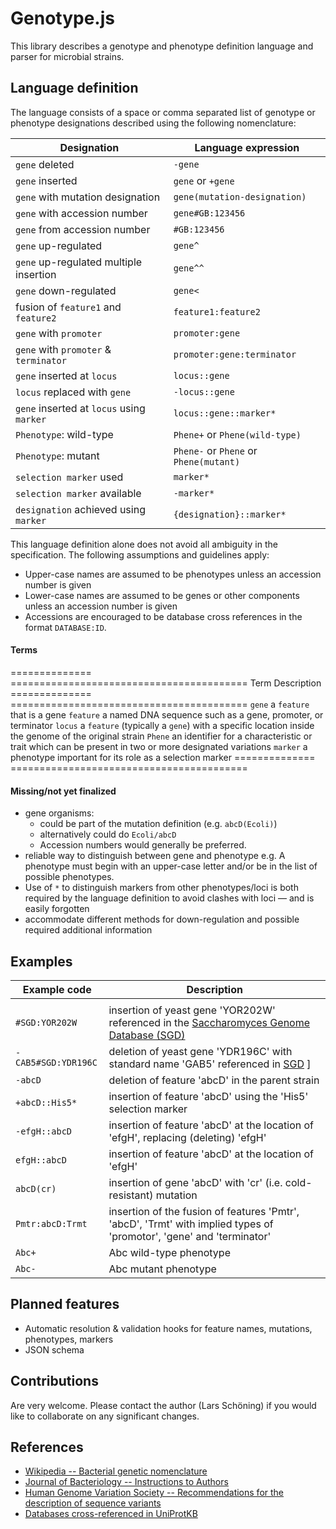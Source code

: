 # Genotype.js

This library describes a genotype and phenotype definition language and parser for microbial strains. 

## Language definition

The language consists of a space or comma separated list of genotype or phenotype designations described using the following nomenclature:

Designation                                 | Language expression
------------------------------------------- | -------------------------
`gene` deleted                              | ``-gene``
`gene` inserted                             | ``gene`` or ``+gene``
`gene` with mutation designation            | ``gene(mutation-designation)``
`gene` with accession number                | ``gene#GB:123456``
`gene` from accession number                | ``#GB:123456``
`gene` up-regulated                         | ``gene^``
`gene` up-regulated multiple insertion      | ``gene^^``
`gene` down-regulated                       | ``gene<``
fusion of `feature1` and `feature2`         | ``feature1:feature2``
`gene` with `promoter`                      | ``promoter:gene``
`gene` with `promoter` & `terminator`       | ``promoter:gene:terminator``
`gene` inserted at `locus`                  | ``locus::gene``
`locus` replaced with `gene`                | ``-locus::gene``
`gene` inserted at `locus` using `marker`   | ``locus::gene::marker*``
`Phenotype`: wild-type                      | ``Phene+`` or ``Phene(wild-type)``
`Phenotype`: mutant                         | ``Phene-`` or ``Phene`` or ``Phene(mutant)``
`selection marker` used                     | ``marker*``
`selection marker` available                | ``-marker*``
`designation` achieved using `marker`       | ``{designation}::marker*``


This language definition alone does not avoid all ambiguity in the specification. The following assumptions and
guidelines apply:

- Upper-case names are assumed to be phenotypes unless an accession number is given
- Lower-case names are assumed to be genes or other components unless an accession number is given
- Accessions are encouraged to be database cross references in the format ``DATABASE:ID``.

#### Terms



============== =========================================
Term           Description
============== =========================================
``gene``       a ``feature`` that is a gene
``feature``    a named DNA sequence such as a gene,
               promoter, or terminator
``locus``      a ``feature`` (typically a ``gene``) with
               a specific location inside the genome of
               the original strain
``Phene``      an identifier for a characteristic or
               trait which can be present in two or more
               designated variations
``marker``     a phenotype important for its role as a 
               selection marker
============== =========================================


#### Missing/not yet finalized

- gene organisms:
  - could be part of the mutation definition (e.g. `abcD(Ecoli)`)
  - alternatively could do `Ecoli/abcD` 
  - Accession numbers would generally be preferred.
- reliable way to distinguish between gene and phenotype
  e.g. A phenotype must begin with an upper-case letter and/or be in the list of possible phenotypes.
- Use of `*` to distinguish markers from other phenotypes/loci is both required by the language definition to 
  avoid clashes with loci — and is easily forgotten
- accommodate different methods for down-regulation and possible required additional information


## Examples

| Example code | Description                          |
| ------------------------------------- | -------------------------------------------------------------- |
|                                       |                                      |
| `#SGD:YOR202W` | insertion of yeast gene 'YOR202W' referenced in the [Saccharomyces Genome Database (SGD)](http://www.yeastgenome.org/)|
| `-CAB5#SGD:YDR196C` | deletion of yeast gene 'YDR196C' with standard name 'GAB5' referenced in [SGD](http://www.yeastgenome.org/) ]|
| `-abcD` | deletion of feature 'abcD' in the parent strain |
| `+abcD::His5*` | insertion of feature 'abcD' using the 'His5' selection marker |
| `-efgH::abcD` | insertion of feature 'abcD' at the location of 'efgH', replacing (deleting) 'efgH' |
| `efgH::abcD` | insertion of feature 'abcD' at the location of 'efgH' |
| `abcD(cr)` | insertion of gene 'abcD' with 'cr' (i.e. cold-resistant) mutation |
| `Pmtr:abcD:Trmt` | insertion of the fusion of features 'Pmtr', 'abcD', 'Trmt' with implied types of 'promotor', 'gene' and 'terminator' |
| `Abc+` | Abc wild-type phenotype |
| `Abc-` | Abc mutant phenotype |


## Planned features

- Automatic resolution & validation hooks for feature names, mutations, phenotypes, markers
- JSON schema

## Contributions

Are very welcome. Please contact the author (Lars Schöning) if you would like to collaborate on any significant changes.

## References

- [Wikipedia -- Bacterial genetic nomenclature](http://en.wikipedia.org/wiki/Bacterial_genetic_nomenclature)
- [Journal of Bacteriology -- Instructions to Authors](http://jb.asm.org/site/misc/journal-ita_nom.xhtml#03)
- [Human Genome Variation Society -- Recommendations for the description of sequence variants](http://www.hgvs.org/mutnomen/recs.html)
- [Databases cross-referenced in UniProtKB](http://www.uniprot.org/docs/dbxref)